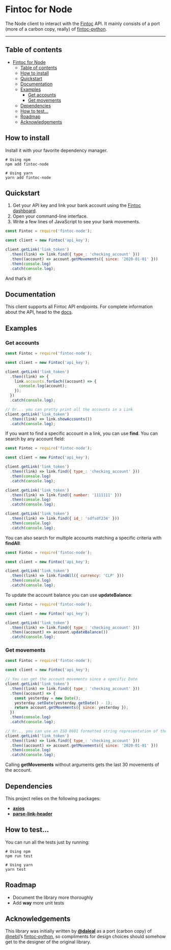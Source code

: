 # Fintoc for Node

The Node client to interact with the [Fintoc](https://fintoc.com/) API. It mainly consists of a port (more of a carbon copy, really) of [fintoc-python](https://github.com/fintoc-com/fintoc-python).

---

## Table of contents

- [Fintoc for Node](#fintoc-for-node)
  - [Table of contents](#table-of-contents)
  - [How to install](#how-to-install)
  - [Quickstart](#quickstart)
  - [Documentation](#documentation)
  - [Examples](#examples)
    - [Get accounts](#get-accounts)
    - [Get movements](#get-movements)
  - [Dependencies](#dependencies)
  - [How to test…](#how-to-test)
  - [Roadmap](#roadmap)
  - [Acknowledgements](#acknowledgements)

## How to install

Install it with your favorite dependency manager.

```
# Using npm
npm add fintoc-node

# Using yarn
yarn add fintoc-node
```

## Quickstart

1. Get your API key and link your bank account using the [Fintoc dashboard](https://app.fintoc.com/login).
2. Open your command-line interface.
3. Write a few lines of JavaScript to see your bank movements.

```js
const Fintoc = require('fintoc-node');

const client = new Fintoc('api_key');

client.getLink('link_token')
  .then((link) => link.find({ type_: 'checking_account' }))
  .then((account) => account.getMovements({ since: '2020-01-01' }))
  .then(console.log)
  .catch(console.log);
```

And that’s it!

## Documentation

This client supports all Fintoc API endpoints. For complete information about the API, head to the [docs](https://fintoc.com/docs).

## Examples

### Get accounts

```js
const Fintoc = require('fintoc-node');

const client = new Fintoc('api_key');

client.getLink('link_token')
  .then((link) => {
    link.accounts.forEach((account) => {
      console.log(account);
    });
  })
  .catch(console.log);

// Or... you can pretty print all the accounts in a Link
client.getLink('link_token')
  .then((link) => link.showAccounts())
  .catch(console.log);
```

If you want to find a specific account in a link, you can use **find**. You can search by any account field:

```js
const Fintoc = require('fintoc-node');

const client = new Fintoc('api_key');

client.getLink('link_token')
  .then((link) => link.find({ type_: 'checking_account' }))
  .then(console.log)
  .catch(console.log);

client.getLink('link_token')
  .then((link) => link.find({ number: '1111111' }))
  .then(console.log)
  .catch(console.log);

client.getLink('link_token')
  .then((link) => link.find({ id_: 'sdfsdf234' }))
  .then(console.log)
  .catch(console.log);
```

You can also search for multiple accounts matching a specific criteria with **findAll**:

```js
const Fintoc = require('fintoc-node');

const client = new Fintoc('api_key');

client.getLink('link_token')
  .then((link) => link.findAll({ currency: 'CLP' }))
  .then(console.log)
  .catch(console.log);
```

To update the account balance you can use **updateBalance**:

```js
const Fintoc = require('fintoc-node');

const client = new Fintoc('api_key');

client.getLink('link_token')
  .then((link) => link.find({ type_: 'checking_account' }))
  .then((account) => account.updateBalance())
  .catch(console.log);
```

### Get movements

```js
const Fintoc = require('fintoc-node');

const client = new Fintoc('api_key');

// You can get the account movements since a specific Date
client.getLink('link_token')
  .then((link) => link.find({ type_: 'checking_account' }))
  .then((account) => {
    const yesterday = new Date();
    yesterday.setDate(yesterday.getDate() - 1);
    return account.getMovements({ since: yesterday });
  })
  .then(console.log)
  .catch(console.log);

// Or... you can use an ISO 8601 formatted string representation of the Date
client.getLink('link_token')
  .then((link) => link.find({ type_: 'checking_account' }))
  .then((account) => account.getMovements({ since: '2020-01-01' }))
  .then(console.log)
  .catch(console.log);
```

Calling **getMovements** without arguments gets the last 30 movements of the account.

## Dependencies

This project relies on the following packages:

- [**axios**](https://github.com/axios/axios)
- [**parse-link-header**](https://github.com/thlorenz/parse-link-header)

## How to test…

You can run all the tests just by running:

```
# Using npm
npm run test

# Using yarn
yarn test
```

## Roadmap

- Document the library more thoroughly
- Add **way** more unit tests

## Acknowledgements

This library was initially written by [**@daleal**](https://github.com/daleal) as a port (carbon copy) of [@nebil](https://github.com/nebil)’s [fintoc-python](https://github.com/fintoc-com/fintoc-python), so compliments for design choices should somehow get to the designer of the original library.
